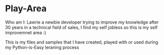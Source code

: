 # Play-Area
Who am I: Lawrie a newbie developer trying to improve my knowledge after 30 years in a technical field of sales, I find my self jobless so this is my self improvemnet area :)

This is my files and samples that I have created, played with or used during my Python-is-Easy leraning process

